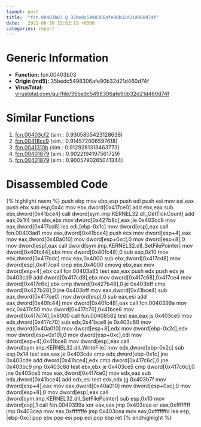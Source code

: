 ```yaml
---
layout: post
title:  "fcn.00403b03 @ 35bedc5498306afe90b32d21d460d74f"
date:   2021-08-30 15:52:19 +0300
categories: report
---
```


# Generic Information
- **Function:** fcn.00403b03
- **Origin (md5):** 35bedc5498306afe90b32d21d460d74f
- **VirusTotal:** [virustotal.com/gui/file/35bedc5498306afe90b32d21d460d74f][virustotal_ref]



# Similar Functions

1. [fcn.00403cf2][similar_1_ref] (sim.: 0.9305805423128638)
2. [fcn.00418cc9][similar_2_ref] (sim.: 0.914572006597618)
3. [fcn.0041310b][similar_3_ref] (sim.: 0.9129281318463773)
4. [fcn.00401879][similar_4_ref] (sim.: 0.9022194197561729)
5. [fcn.00401879][similar_5_ref] (sim.: 0.9005790265041344)


# Disassembled Code

{% highlight nasm %}
push ebp
mov ebp,esp
push edi
push esi
mov esi,eax
push ebx
sub esp,0x4c
mov ebx,dword[0x417ce0]
add ebx,eax
sub ebx,dword[0x41bce4]
call dword[sym.imp.KERNEL32.dll_GetTickCount]
add eax,0x1f4
test ebx,ebx
mov dword[0x427b8c],eax
jle 0x403cc9
mov eax,dword[0x417cd8]
lea edi,[ebp-0x1c]
mov dword[esp],eax
call fcn.00403ad1
mov eax,dword[0x41bce4]
push ecx
mov dword[esp+4],eax
mov eax,dword[0x40a010]
mov dword[esp+0xc],0
mov dword[esp+8],0
mov dword[esp],eax
call dword[sym.imp.KERNEL32.dll_SetFilePointer]
mov dword[0x40fc44],ebx
mov dword[0x40fc48],0
sub esp,0x10
mov ebx,dword[0x417cdc]
mov eax,0x4000
sub ebx,dword[0x417cd8]
mov dword[esp],0x417ce4
cmp ebx,0x4000
cmovg ebx,eax
mov dword[esp+4],ebx
call fcn.00403a85
test eax,eax
push edx
push edx
je 0x403cd9
add dword[0x417cd8],ebx
mov dword[0x417c68],0x417ce4
mov dword[0x417c6c],ebx
cmp dword[0x427b48],0
je 0x403bff
cmp dword[0x427b28],0
jne 0x403bff
mov eax,dword[0x41bce4]
sub eax,dword[0x417ce0]
mov dword[esp],0
sub eax,esi
add eax,dword[0x40fc44]
mov dword[0x40fc48],eax
call fcn.0040399a
mov ecx,0x417c50
mov dword[0x417c70],0x41bce8
mov dword[0x417c74],0x8000
call fcn.00408582
test eax,eax
js 0x403ce5
mov edx,dword[0x417c70]
sub edx,0x41bce8
je 0x403c80
mov eax,dword[0x40a010]
mov dword[esp+8],edx
mov dword[ebp-0x2c],edx
mov dword[esp+0x10],0
mov dword[esp+0xc],edi
mov dword[esp+4],0x41bce8
mov dword[esp],eax
call dword[sym.imp.KERNEL32.dll_WriteFile]
mov edx,dword[ebp-0x2c]
sub esp,0x14
test eax,eax
je 0x403cde
cmp edx,dword[ebp-0x1c]
jne 0x403cde
add dword[0x41bce4],edx
cmp dword[0x417c6c],0
jne 0x403bc9
jmp 0x403c8d
test ebx,ebx
je 0x403ce5
cmp dword[0x417c6c],0
jne 0x403ce5
mov eax,dword[0x417ce0]
mov edx,eax
sub edx,dword[0x41bce4]
add edx,esi
test edx,edx
jg 0x403b7f
mov dword[esp+4],eax
mov eax,dword[0x40a010]
mov dword[esp+0xc],0
mov dword[esp+8],0
mov dword[esp],eax
call dword[sym.imp.KERNEL32.dll_SetFilePointer]
sub esp,0x10
mov dword[esp],1
call fcn.0040399a
xor eax,eax
jmp 0x403cea
or eax,0xffffffff
jmp 0x403cea
mov eax,0xfffffffe
jmp 0x403cea
mov eax,0xfffffffd
lea esp,[ebp-0xc]
pop ebx
pop esi
pop edi
pop ebp
ret 
{% endhighlight %}


[similar_1_ref]: /report/fcn.00403cf2@35bedc5498306afe90b32d21d460d74f
[similar_2_ref]: /report/fcn.00418cc9@8c10f6a1b7643ed6e914352ded4b58e0
[similar_3_ref]: /report/fcn.0041310b@8c10f6a1b7643ed6e914352ded4b58e0
[similar_4_ref]: /report/fcn.00401879@8912a6bd1add3d8b86feb51a00252709
[similar_5_ref]: /report/fcn.00401879@03566ca6c146fb1f8bfbce50f19cbb41
[virustotal_ref]: https://www.virustotal.com/gui/file/35bedc5498306afe90b32d21d460d74f